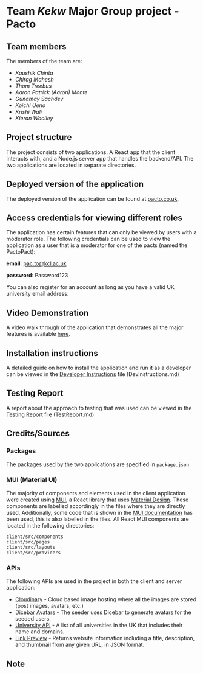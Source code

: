 # Team *Kekw* Major Group project - Pacto

## Team members

The members of the team are:

- *Kaushik Chinta*
- *Chirag Mahesh*
- *Thom Treebus*
- *Aaron Patrick (Aaron) Monte*
- *Gunamay Sachdev*
- *Koichi Ueno*
- *Krishi Wali*
- *Kieran Woolley*

<!-- *Add any further information about the team here, such as absent team members.* -->

## Project structure

The project consists of two applications. A React app that the client interacts with, and a Node.js server app that handles the backend/API. The two applications are located in separate directories.

## Deployed version of the application

The deployed version of the application can be found at [pacto.co.uk](http://pacto.co.uk:3000).


## Access credentials for viewing different roles

The application has certain features that can only be viewed by users with a moderator role. The following credentials can be used to view the application as a user that is a moderator for one of the pacts (named the PactoPact):

**email**: pac.to@kcl.ac.uk

**password**: Password123

You can also register for an account as long as you have a valid UK university email address. 

## Video Demonstration
A video walk through of the application that demonstrates all the major features is available [here](https://www.youtube.com/watch?v=-uVKdPKAN8w).

## Installation instructions

A detailed guide on how to install the application and run it as a developer can be viewed in the [Developer Instructions](/DevInstructions.md) file (DevInstructions.md)

## Testing Report

A report about the approach to testing that was used can be viewed in the [Testing Report](/TestReport.md) file (TestReport.md)

## Credits/Sources

### Packages 

The packages used by the two applications are specified in `package.json`

### MUI (Material UI)

The majority of components and elements used in the client application were created using [MUI](https://mui.com/), a React library that uses [Material Design](https://material.io/design). These components are labelled accordingly in the files where they are directly used. Additionally, some code that is shown in the [MUI documentation](https://mui.com/getting-started/installation/) has been used, this is also labelled in the files. All React MUI components are located in the following directories:
```
client/src/components
client/src/pages
client/src/layouts
client/src/providers
```

### APIs 

The following APIs are used in the project in both the client and server application:

- [Cloudinary](https://cloudinary.com/) - Cloud based image hosting where all the images are stored (post images, avatars, etc.)
- [Dicebar Avatars](https://avatars.dicebear.com/) - The seeder uses Dicebar to generate avatars for the seeded users.
- [University API](http://universities.hipolabs.com/search?country=United%20Kingdom) - A list of all universities in the UK that includes their name and domains.
- [Link Preview](https://www.linkpreview.net/) - Returns website information including a title, description, and thumbnail from any given URL, in JSON format.

## Note
